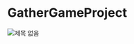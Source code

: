 # GatherGameProject
![제목 없음](https://github.com/LeeHataeg/GatherGameProject/assets/139848355/3d43b46e-57bc-4c68-81d8-38493af0bb07)
